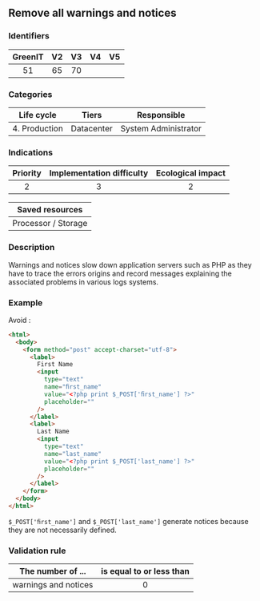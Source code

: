 ## Remove all warnings and notices

### Identifiers

| GreenIT | V2  | V3  | V4  | V5  |
| :-----: | :-: | :-: | :-: | :-: |
|   51    | 65  | 70  |     |     |

### Categories

|  Life cycle   |   Tiers    |     Responsible      |
| :-----------: | :--------: | :------------------: |
| 4. Production | Datacenter | System Administrator |

### Indications

| Priority | Implementation difficulty | Ecological impact |
| :------: | :-----------------------: | :---------------: |
|    2     |             3             |         2         |

|   Saved resources   |
| :-----------------: |
| Processor / Storage |

### Description

Warnings and notices slow down application servers such as PHP as they have to trace the errors origins and record messages explaining the associated problems in various logs systems.

### Example

Avoid :

```html
<html>
  <body>
    <form method="post" accept-charset="utf-8">
      <label>
        First Name
        <input
          type="text"
          name="ﬁrst_name"
          value="<?php print $_POST['ﬁrst_name'] ?>"
          placeholder=""
        />
      </label>
      <label>
        Last Name
        <input
          type="text"
          name="last_name"
          value="<?php print $_POST['last_name'] ?>"
          placeholder=""
        />
      </label>
    </form>
  </body>
</html>
```

`$_POST['ﬁrst_name']` and `$_POST['last_name']` generate notices because they are not necessarily defined.

### Validation rule

| The number of ...    | is equal to or less than |
| -------------------- | :----------------------: |
| warnings and notices |            0             |
